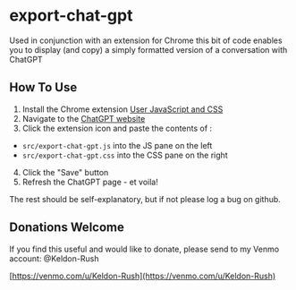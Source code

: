 # export-chat-gpt
Used in conjunction with an extension for Chrome this bit of code enables you to display (and copy) a simply formatted version of a conversation with ChatGPT

## How To Use
1. Install the Chrome extension [User JavaScript and CSS](https://chrome.google.com/webstore/detail/user-javascript-and-css/nbhcbdghjpllgmfilhnhkllmkecfmpld)
2. Navigate to the [ChatGPT website](https://chat.openai.com/chat/)
3. Click the extension icon and paste the contents of :
 * `src/export-chat-gpt.js` into the JS pane on the left
 * `src/export-chat-gpt.css` into the CSS pane on the right
4. Click the "Save" button
5. Refresh the ChatGPT page - et voila!

The rest should be self-explanatory, but if not please log a bug on github.

## Donations Welcome
If you find this useful and would like to donate, please send to my Venmo account: @Keldon-Rush

[https://venmo.com/u/Keldon-Rush](https://venmo.com/u/Keldon-Rush)
